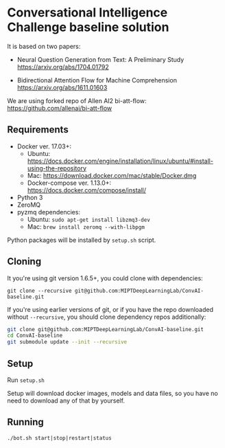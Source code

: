 # Conversational Intelligence Challenge baseline solution

It is based on two papers:
* Neural Question Generation from Text: A Preliminary Study
https://arxiv.org/abs/1704.01792

* Bidirectional Attention Flow for Machine Comprehension
https://arxiv.org/abs/1611.01603

We are using forked repo of Allen AI2 bi-att-flow: https://github.com/allenai/bi-att-flow

## Requirements
* Docker ver. 17.03+:
    * Ubuntu: https://docs.docker.com/engine/installation/linux/ubuntu/#install-using-the-repository
    * Mac: https://download.docker.com/mac/stable/Docker.dmg
    * Docker-compose ver. 1.13.0+: https://docs.docker.com/compose/install/
* Python 3
* ZeroMQ
* pyzmq dependencies:
    * Ubuntu: ```sudo apt-get install libzmq3-dev```
    * Mac: ```brew install zeromq --with-libpgm```

Python packages will be installed by ```setup.sh``` script.

## Cloning
It you're using git version 1.6.5+, you could clone with dependencies:

```git clone --recursive git@github.com:MIPTDeepLearningLab/ConvAI-baseline.git```

If you're using earlier versions of git, or if you have the repo downloaded without ```--recursive```, you should clone dependency repos additionally:

```bash
git clone git@github.com:MIPTDeepLearningLab/ConvAI-baseline.git
cd ConvAI-baseline
git submodule update --init --recursive
```

## Setup
Run ```setup.sh```

Setup will download docker images, models and data files, so you have no need to download any of that by yourself.

##  Running
```./bot.sh start|stop|restart|status```
